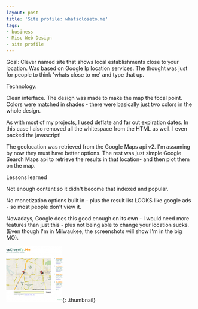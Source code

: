 ```yaml
---
layout: post
title: 'Site profile: whatscloseto.me'
tags:
- business
- Misc Web Design
- site profile
---
```


Goal: Clever named site that shows local establishments close to your location.  Was based on Google Ip location services.  The thought was just for people to think 'whats close to me' and type that up.

Technology:

Clean interface.  The design was made to make the map the focal point.  Colors were matched in shades - there were basically just two colors in the whole design.  

As with most of my projects, I used deflate and far out expiration dates.  In this case I also removed all the whitespace from the HTML as well.  I even packed the javascript!

The geolocation was retrieved from the Google Maps api v2.  I'm assuming by now they must have better options.  The rest was just simple Google Search Maps api to retrieve the results in that location- and then plot them on the map.

Lessons learned

Not enough content so it didn't become that indexed and popular.

No monetization options built in - plus the result list LOOKS like google ads - so most people don't view it.

Nowadays, Google does this good enough on its own - I would need more features than just this - plus not being able to change your location sucks.  (Even though I'm in Milwaukee, the screenshots will show I'm in the big MO).

[![](/uploads/2012/Screenshot-at-2012-03-14-201600-150x150.png)](/uploads/2012/Screenshot-at-2012-03-14-201600.png){: .thumbnail}
